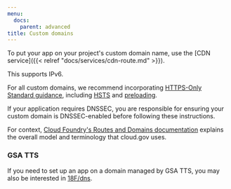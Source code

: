 ```yaml
---
menu:
  docs:
    parent: advanced
title: Custom domains
---
```


To put your app on your project's custom domain name, use the [CDN service]({{< relref "docs/services/cdn-route.md" >}}).

This supports IPv6.

For all custom domains, we recommend incorporating [HTTPS-Only Standard guidance](https://https.cio.gov/), including [HSTS](https://https.cio.gov/hsts/) and [preloading](https://https.cio.gov/guide/#options-for-hsts-compliance).

If your application requires DNSSEC, you are responsible for ensuring your custom domain is DNSSEC-enabled before following these instructions.

For context, [Cloud Foundry's Routes and Domains documentation](https://docs.cloudfoundry.org/devguide/deploy-apps/routes-domains.html) explains the overall model and terminology that cloud.gov uses.

### GSA TTS

If you need to set up an app on a domain managed by GSA TTS, you may also be interested in [18F/dns](https://github.com/18F/dns).
